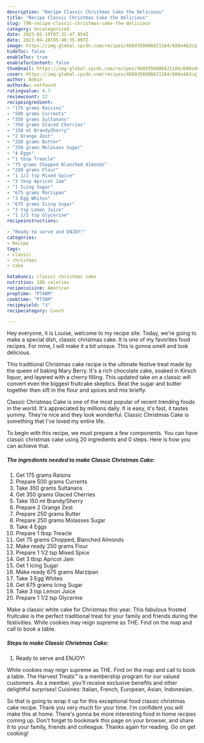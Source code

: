 ```yaml
---
description: "Recipe Classic Christmas Cake the Delicious"
title: "Recipe Classic Christmas Cake the Delicious"
slug: 796-recipe-classic-christmas-cake-the-delicious
category: Uncategorized
date: 2023-02-19T07:32:47.954Z
date: 2023-04-28T05:40:35.897Z
image: https://img-global.cpcdn.com/recipes/4689356006621184/680x482cq70/classic-christmas-cake-recipe-main-photo.jpg
hideToc: false
enableToc: true
enableTocContent: false
thumbnail: https://img-global.cpcdn.com/recipes/4689356006621184/680x482cq70/classic-christmas-cake-recipe-main-photo.jpg
cover: https://img-global.cpcdn.com/recipes/4689356006621184/680x482cq70/classic-christmas-cake-recipe-main-photo.jpg
author: Admin
authorAv: notfound
ratingvalue: 4.7
reviewcount: 22
recipeingredient:
- "175 grams Raisins"
- "500 grams Currents"
- "350 grams Sultanans"
- "350 grams Glaced Cherries"
- "150 ml BrandySherry"
- "2 Orange Zest"
- "250 grams Butter"
- "250 grams Molasses Sugar"
- "4 Eggs"
- "1 tbsp Treacle"
- "75 grams Chopped Blanched Almonds"
- "250 grams Flour"
- "1 1/2 tsp Mixed Spice"
- "3 tbsp Apricot Jam"
- "1 Icing Sugar"
- "675 grams Marzipan"
- "3 Egg Whites"
- "675 grams Icing Sugar"
- "3 tsp Lemon Juice"
- "1 1/2 tsp Glycerine"
recipeinstructions:

- "Ready to serve and ENJOY!"
categories:
- Recipe
tags:
- classic
- christmas
- cake

katakunci: classic christmas cake 
nutrition: 188 calories
recipecuisine: American
preptime: "PT40M"
cooktime: "PT30M"
recipeyield: "3"
recipecategory: Lunch

---
```



Hey everyone, it is Louise, welcome to my recipe site. Today, we're going to make a special dish, classic christmas cake. It is one of my favorites food recipes. For mine, I will make it a bit unique. This is gonna smell and look delicious.

This traditional Christmas cake recipe is the ultimate festive treat made by the queen of baking Mary Berry. It&#39;s a rich chocolate cake, soaked in Kirsch liquor, and layered with a cherry filling. This updated take on a classic will convert even the biggest fruitcake skeptics. Beat the sugar and butter together then sift in the flour and spices and mix briefly.

Classic Christmas Cake is one of the most popular of recent trending foods in the world. It's appreciated by millions daily. It is easy, it's fast, it tastes yummy. They're nice and they look wonderful. Classic Christmas Cake is something that I've loved my entire life.


To begin with this recipe, we must prepare a few components. You can have classic christmas cake using 20 ingredients and 0 steps. Here is how you can achieve that.

<!--inarticleads1-->

##### The ingredients needed to make Classic Christmas Cake:

1. Get 175 grams Raisins
1. Prepare 500 grams Currents
1. Take 350 grams Sultanans
1. Get 350 grams Glaced Cherries
1. Take 150 ml Brandy/Sherry
1. Prepare 2 Orange Zest
1. Prepare 250 grams Butter
1. Prepare 250 grams Molasses Sugar
1. Take 4 Eggs
1. Prepare 1 tbsp Treacle
1. Get 75 grams Chopped, Blanched Almonds
1. Make ready 250 grams Flour
1. Prepare 1 1/2 tsp Mixed Spice
1. Get 3 tbsp Apricot Jam
1. Get 1 Icing Sugar
1. Make ready 675 grams Marzipan
1. Take 3 Egg Whites
1. Get 675 grams Icing Sugar
1. Take 3 tsp Lemon Juice
1. Prepare 1 1/2 tsp Glycerine


Make a classic white cake for Christmas this year. This fabulous frosted fruitcake is the perfect traditional treat for your family and friends during the festivities. While cookies may reign supreme as THE. Find on the map and call to book a table. 

<!--inarticleads2-->

##### Steps to make Classic Christmas Cake:


1. Ready to serve and ENJOY!

While cookies may reign supreme as THE. Find on the map and call to book a table. The Harvest Treats™ is a membership program for our valued customers. As a member, you&#39;ll receive exclusive benefits and other delightful surprises! Cuisines: Italian, French, European, Asian, Indonesian. 

So that is going to wrap it up for this exceptional food classic christmas cake recipe. Thank you very much for your time. I'm confident you will make this at home. There's gonna be more interesting food in home recipes coming up. Don't forget to bookmark this page on your browser, and share it to your family, friends and colleague. Thanks again for reading. Go on get cooking!
